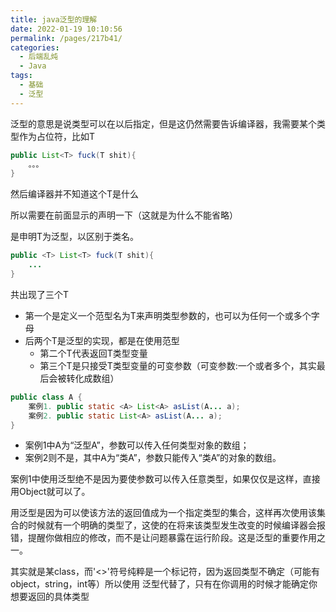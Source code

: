 ```yaml
---
title: java泛型的理解
date: 2022-01-19 10:10:56
permalink: /pages/217b41/
categories:
  - 后端乱炖
  - Java
tags:
  - 基础
  - 泛型
---
```


泛型的意思是说类型可以在以后指定，但是这仍然需要告诉编译器，我需要某个类型作为占位符，比如T

```java
public List<T> fuck(T shit){
	。。。
}
```
然后编译器并不知道这个T是什么 

所以需要在前面显示的声明一下（这就是为什么不能省略）

<T>是申明T为泛型，以区别于类名。

```java
public <T> List<T> fuck(T shit){
	...
}
```

共出现了三个T

- 第一个是定义一个范型名为T来声明类型参数的，也可以为任何一个或多个字母
- 后两个T是泛型的实现，都是在使用范型
  - 第二个T代表返回T类型变量
  - 第三个T是只接受T类型变量的可变参数（可变参数:一个或者多个，其实最后会被转化成数组）

```java
public class A {
    案例1. public static <A> List<A> asList(A... a);
	案例2. public static List<A> asList(A... a);
}
```

- 案例1中A为“泛型A”，参数可以传入任何类型对象的数组；
- 案例2则不是，其中A为“类A”，参数只能传入“类A”的对象的数组。


案例1中使用泛型绝不是因为要使参数可以传入任意类型，如果仅仅是这样，直接用Object就可以了。

用泛型是因为可以使该方法的返回值成为一个指定类型的集合，这样再次使用该集合的时候就有一个明确的类型了，这使的在将来该类型发生改变的时候编译器会报错，提醒你做相应的修改，而不是让问题暴露在运行阶段。这是泛型的重要作用之一。


<T>其实就是某class，而'<>'符号纯粹是一个标记符，因为返回类型不确定（可能有object，string，int等）所以使用 <T>泛型代替了，只有在你调用的时候才能确定你想要返回的具体类型
